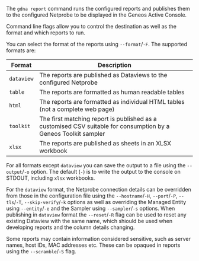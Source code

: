The `gdna report` command runs the configured reports and publishes them to the configured Netprobe to be displayed in the Geneos Active Console.

Command line flags allow you to control the destination as well as the format and which reports to run.

You can select the format of the reports using `--format`/`-F`. The supported formats are:

| Format     | Description                                                                                                     |
| ---------- | --------------------------------------------------------------------------------------------------------------- |
| `dataview` | The reports are published as Dataviews to the configured Netprobe                                               |
| `table`    | The reports are formatted as human readable tables                                                              |
| `html`     | The reports are formatted as individual HTML tables (not a complete web page)                                   |
| `toolkit`  | The first matching report is published as a customised CSV suitable for consumption by a Geneos Toolkit sampler |
| `xlsx`     | The reports are published as sheets in an XLSX workbook                                                         |

For all formats except `dataview` you can save the output to a file using the `--output`/`-o` option. The default (`-`) is to write the output to the console on STDOUT, including `xlsx` workbooks.

For the `dataview` format, the Netprobe connection details can be overridden from those in the configuration file using the `--hostname`/`-H`, `--port`/`-P`, `--tls`/`-T`, `--skip-verify`/`-k` options as well as overriding the Managed Entity using `--entity`/`-e` and the Sampler using `--sampler`/`-s` options. When publishing in `dataview` format the `--reset`/`-R` flag can be used to reset any existing Dataview with the same name, which shiould be used when developing reports and the column details changing.

Some reports may contain information considered sensitive, such as server names, host IDs, MAC addresses etc. These can be opaqued in reports using the `--scramble`/`-S` flag.